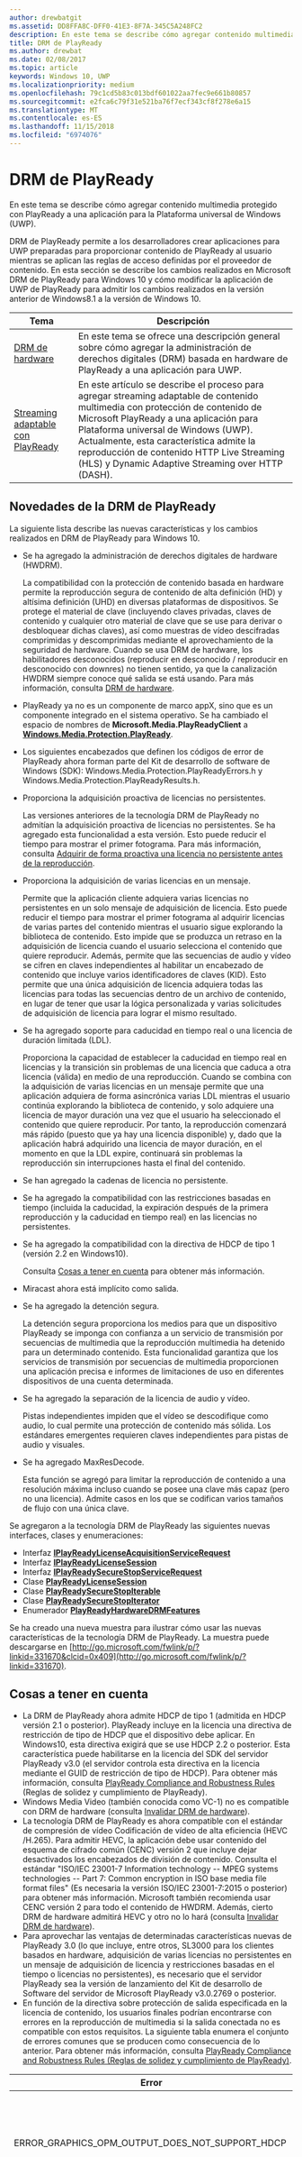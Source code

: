 ```yaml
---
author: drewbatgit
ms.assetid: DD8FFA8C-DFF0-41E3-8F7A-345C5A248FC2
description: En este tema se describe cómo agregar contenido multimedia protegido con PlayReady, a una aplicación para la Plataforma universal de Windows (UWP).
title: DRM de PlayReady
ms.author: drewbat
ms.date: 02/08/2017
ms.topic: article
keywords: Windows 10, UWP
ms.localizationpriority: medium
ms.openlocfilehash: 79c1cd5b83c013bdf601022aa7fec9e661b80857
ms.sourcegitcommit: e2fca6c79f31e521ba76f7ecf343cf8f278e6a15
ms.translationtype: MT
ms.contentlocale: es-ES
ms.lasthandoff: 11/15/2018
ms.locfileid: "6974076"
---
```

# <a name="playready-drm"></a>DRM de PlayReady



En este tema se describe cómo agregar contenido multimedia protegido con PlayReady a una aplicación para la Plataforma universal de Windows (UWP).

DRM de PlayReady permite a los desarrolladores crear aplicaciones para UWP preparadas para proporcionar contenido de PlayReady al usuario mientras se aplican las reglas de acceso definidas por el proveedor de contenido. En esta sección se describe los cambios realizados en Microsoft DRM de PlayReady para Windows 10 y cómo modificar la aplicación de UWP de PlayReady para admitir los cambios realizados en la versión anterior de Windows8.1 a la versión de Windows 10.
 
| Tema                                                                     | Descripción                                                                                                                                                                                                                                                                             |
|---------------------------------------------------------------------------|-----------------------------------------------------------------------------------------------------------------------------------------------------------------------------------------------------------------------------------------------------------------------------------------|
| [DRM de hardware](hardware-drm.md)                                           | En este tema se ofrece una descripción general sobre cómo agregar la administración de derechos digitales (DRM) basada en hardware de PlayReady a una aplicación para UWP.                                                                                                                                                                 |
| [Streaming adaptable con PlayReady](adaptive-streaming-with-playready.md) | En este artículo se describe el proceso para agregar streaming adaptable de contenido multimedia con protección de contenido de Microsoft PlayReady a una aplicación para Plataforma universal de Windows (UWP). Actualmente, esta característica admite la reproducción de contenido HTTP Live Streaming (HLS) y Dynamic Adaptive Streaming over HTTP (DASH). |

## <a name="whats-new-in-playready-drm"></a>Novedades de la DRM de PlayReady

La siguiente lista describe las nuevas características y los cambios realizados en DRM de PlayReady para Windows 10.

-   Se ha agregado la administración de derechos digitales de hardware (HWDRM).

    La compatibilidad con la protección de contenido basada en hardware permite la reproducción segura de contenido de alta definición (HD) y altísima definición (UHD) en diversas plataformas de dispositivos. Se protege el material de clave (incluyendo claves privadas, claves de contenido y cualquier otro material de clave que se use para derivar o desbloquear dichas claves), así como muestras de vídeo descifradas comprimidas y descomprimidas mediante el aprovechamiento de la seguridad de hardware. Cuando se usa DRM de hardware, los habilitadores desconocidos (reproducir en desconocido / reproducir en desconocido con downres) no tienen sentido, ya que la canalización HWDRM siempre conoce qué salida se está usando. Para más información, consulta [DRM de hardware](hardware-drm.md).

-   PlayReady ya no es un componente de marco appX, sino que es un componente integrado en el sistema operativo. Se ha cambiado el espacio de nombres de **Microsoft.Media.PlayReadyClient** a [**Windows.Media.Protection.PlayReady**](https://msdn.microsoft.com/library/windows/apps/dn986454).
-   Los siguientes encabezados que definen los códigos de error de PlayReady ahora forman parte del Kit de desarrollo de software de Windows (SDK): Windows.Media.Protection.PlayReadyErrors.h y Windows.Media.Protection.PlayReadyResults.h.
-   Proporciona la adquisición proactiva de licencias no persistentes.

    Las versiones anteriores de la tecnología DRM de PlayReady no admitían la adquisición proactiva de licencias no persistentes. Se ha agregado esta funcionalidad a esta versión. Esto puede reducir el tiempo para mostrar el primer fotograma. Para más información, consulta [Adquirir de forma proactiva una licencia no persistente antes de la reproducción](#proactively-acquire-a-non-persistent-license-before-playback).

-   Proporciona la adquisición de varias licencias en un mensaje.

    Permite que la aplicación cliente adquiera varias licencias no persistentes en un solo mensaje de adquisición de licencia. Esto puede reducir el tiempo para mostrar el primer fotograma al adquirir licencias de varias partes del contenido mientras el usuario sigue explorando la biblioteca de contenido. Esto impide que se produzca un retraso en la adquisición de licencia cuando el usuario selecciona el contenido que quiere reproducir. Además, permite que las secuencias de audio y vídeo se cifren en claves independientes al habilitar un encabezado de contenido que incluye varios identificadores de claves (KID). Esto permite que una única adquisición de licencia adquiera todas las licencias para todas las secuencias dentro de un archivo de contenido, en lugar de tener que usar la lógica personalizada y varias solicitudes de adquisición de licencia para lograr el mismo resultado.

-   Se ha agregado soporte para caducidad en tiempo real o una licencia de duración limitada (LDL).

    Proporciona la capacidad de establecer la caducidad en tiempo real en licencias y la transición sin problemas de una licencia que caduca a otra licencia (válida) en medio de una reproducción. Cuando se combina con la adquisición de varias licencias en un mensaje permite que una aplicación adquiera de forma asincrónica varias LDL mientras el usuario continúa explorando la biblioteca de contenido, y solo adquiere una licencia de mayor duración una vez que el usuario ha seleccionado el contenido que quiere reproducir. Por tanto, la reproducción comenzará más rápido (puesto que ya hay una licencia disponible) y, dado que la aplicación habrá adquirido una licencia de mayor duración, en el momento en que la LDL expire, continuará sin problemas la reproducción sin interrupciones hasta el final del contenido.

-   Se han agregado la cadenas de licencia no persistente.
-   Se ha agregado la compatibilidad con las restricciones basadas en tiempo (incluida la caducidad, la expiración después de la primera reproducción y la caducidad en tiempo real) en las licencias no persistentes.
-   Se ha agregado la compatibilidad con la directiva de HDCP de tipo 1 (versión 2.2 en Windows10).

    Consulta [Cosas a tener en cuenta](#things-to-consider) para obtener más información.

-   Miracast ahora está implícito como salida.
-   Se ha agregado la detención segura.

    La detención segura proporciona los medios para que un dispositivo PlayReady se imponga con confianza a un servicio de transmisión por secuencias de multimedia que la reproducción multimedia ha detenido para un determinado contenido. Esta funcionalidad garantiza que los servicios de transmisión por secuencias de multimedia proporcionen una aplicación precisa e informes de limitaciones de uso en diferentes dispositivos de una cuenta determinada.

-   Se ha agregado la separación de la licencia de audio y vídeo.

    Pistas independientes impiden que el vídeo se descodifique como audio, lo cual permite una protección de contenido más sólida. Los estándares emergentes requieren claves independientes para pistas de audio y visuales.

-   Se ha agregado MaxResDecode.

    Esta función se agregó para limitar la reproducción de contenido a una resolución máxima incluso cuando se posee una clave más capaz (pero no una licencia). Admite casos en los que se codifican varios tamaños de flujo con una única clave.

Se agregaron a la tecnología DRM de PlayReady las siguientes nuevas interfaces, clases y enumeraciones:

-   Interfaz [**IPlayReadyLicenseAcquisitionServiceRequest**](https://msdn.microsoft.com/library/windows/apps/dn986077)
-   Interfaz [**IPlayReadyLicenseSession**](https://msdn.microsoft.com/library/windows/apps/dn986080)
-   Interfaz [**IPlayReadySecureStopServiceRequest**](https://msdn.microsoft.com/library/windows/apps/dn986090)
-   Clase [**PlayReadyLicenseSession**](https://msdn.microsoft.com/library/windows/apps/dn986309)
-   Clase [**PlayReadySecureStopIterable**](https://msdn.microsoft.com/library/windows/apps/dn986371)
-   Clase [**PlayReadySecureStopIterator**](https://msdn.microsoft.com/library/windows/apps/dn986375)
-   Enumerador [**PlayReadyHardwareDRMFeatures**](https://msdn.microsoft.com/library/windows/apps/dn986265)

Se ha creado una nueva muestra para ilustrar cómo usar las nuevas características de la tecnología DRM de PlayReady. La muestra puede descargarse en [http://go.microsoft.com/fwlink/p/?linkid=331670&clcid=0x409](http://go.microsoft.com/fwlink/p/?linkid=331670).

## <a name="things-to-consider"></a>Cosas a tener en cuenta

-   La DRM de PlayReady ahora admite HDCP de tipo 1 (admitida en HDCP versión 2.1 o posterior). PlayReady incluye en la licencia una directiva de restricción de tipo de HDCP que el dispositivo debe aplicar. En Windows10, esta directiva exigirá que se use HDCP 2.2 o posterior. Esta característica puede habilitarse en la licencia del SDK del servidor PlayReady v3.0 (el servidor controla esta directiva en la licencia mediante el GUID de restricción de tipo de HDCP). Para obtener más información, consulta [PlayReady Compliance and Robustness Rules](http://www.microsoft.com/playready/licensing/compliance/) (Reglas de solidez y cumplimiento de PlayReady).
-   Windows Media Video (también conocida como VC-1) no es compatible con DRM de hardware (consulta [Invalidar DRM de hardware](hardware-drm.md#override-hardware-drm)).
-   La tecnología DRM de PlayReady es ahora compatible con el estándar de compresión de vídeo Codificación de vídeo de alta eficiencia (HEVC /H.265). Para admitir HEVC, la aplicación debe usar contenido del esquema de cifrado común (CENC) versión 2 que incluye dejar desactivados los encabezados de división de contenido. Consulta el estándar "ISO/IEC 23001-7 Information technology -- MPEG systems technologies -- Part 7: Common encryption in ISO base media file format files" (Es necesaria la versión ISO/IEC 23001-7:2015 o posterior) para obtener más información. Microsoft también recomienda usar CENC versión 2 para todo el contenido de HWDRM. Además, cierto DRM de hardware admitirá HEVC y otro no lo hará (consulta [Invalidar DRM de hardware](hardware-drm.md#override-hardware-drm)).
-   Para aprovechar las ventajas de determinadas características nuevas de PlayReady 3.0 (lo que incluye, entre otros, SL3000 para los clientes basados en hardware, adquisición de varias licencias no persistentes en un mensaje de adquisición de licencia y restricciones basadas en el tiempo o licencias no persistentes), es necesario que el servidor PlayReady sea la versión de lanzamiento del Kit de desarrollo de Software del servidor de Microsoft PlayReady v3.0.2769 o posterior.
-   En función de la directiva sobre protección de salida especificada en la licencia de contenido, los usuarios finales podrían encontrarse con errores en la reproducción de multimedia si la salida conectada no es compatible con estos requisitos. La siguiente tabla enumera el conjunto de errores comunes que se producen como consecuencia de lo anterior. Para obtener más información, consulta [PlayReady Compliance and Robustness Rules (Reglas de solidez y cumplimiento de PlayReady)](http://www.microsoft.com/playready/licensing/compliance/).

| Error                                                   | Valor      | Descripción                                                                                                                                                                                                                                                                                                                                                                                                                                                                                                 |
|---------------------------------------------------------|------------|-------------------------------------------------------------------------------------------------------------------------------------------------------------------------------------------------------------------------------------------------------------------------------------------------------------------------------------------------------------------------------------------------------------------------------------------------------------------------------------------------------------|
| ERROR\_GRAPHICS\_OPM\_OUTPUT\_DOES\_NOT\_SUPPORT\_HDCP  | 0xC0262513 | La Directiva de protección de salida de la licencia requiere que el monitor active la especificación HDCP, pero no se pudo activar.                                                                                                                                                                                                                                                                                                                                                                                              |
| MF\_E\_POLICY\_UNSUPPORTED                              | 0xC00D7159 | La Directiva de protección de salida de la licencia requiere que el monitor active la especificación HDCP de tipo 1, pero no se pudo activar.                                                                                                                                                                                                                                                                                                                                                                                |
| DRM\_E\_TEE\_OUTPUT\_PROTECTION\_REQUIREMENTS\_NOT\_MET | 0x8004CD22 | Este código de error solo se produce cuando se ejecuta en DRM de hardware. La directiva de protección de salida de la licencia requiere que el monitor active el HDCP o reduzca la resolución eficaz del contenido, pero no se puede activar el HDCP y la resolución eficaz del contenido no se puede reducir porque DRM de hardware no admite que se reduzca la resolución del contenido. En DRM de software, el contenido sí se reproduce. Consulta [Consideraciones para el uso de DRM de hardware](hardware-drm.md#considerations-for-using-hardware-drm). |
| ERROR\_GRAPHICS\_OPM\_NOT\_SUPPORTED                    | 0xc0262500 | El controlador de elementos gráficos no admite la protección de salida. Por ejemplo, el monitor está conectado a través de VGA o no está instalado un controlador de elementos gráficos adecuado para la salida digital. En este último caso, el controlador habitual que se instala es el Adaptador de pantalla básico de Microsoft y el problema se resuelve con la instalación de un controlador de gráficos adecuado.                                                                                                                                                  |

## <a name="output-protection"></a>Protección de salida

En la siguiente sección se describe el comportamiento al usar la DRM de PlayReady para Windows10 con las directivas de protección de salida en una licencia de PlayReady.

La DRM de PlayReady admite los niveles de protección de salida que contiene la **especificación de derechos de multimedia extensible de Microsoft PlayReady**. Este documento puede encontrarse en el paquete de la documentación que se entrega con los productos con licencia de PlayReady.

> [!NOTE]
> Los valores permitidos para los niveles de protección de salida que un servidor de licencias puede establecer se rigen por las [PlayReady Compliance Rules (Reglas de cumplimiento de PlayReady)](https://www.microsoft.com/playready/licensing/compliance/).

La DRM de PlayReady permite la reproducción de contenido con directivas de protección de salida únicamente en conectores de salida del modo especificado en las reglas de cumplimiento de PlayReady. Para obtener más información sobre las condiciones de los conectores de salida especificadas en las reglas de cumplimiento de PlayReady, consulta [Defined Terms for PlayReady Compliance and Robustness Rules](https://www.microsoft.com/playready/licensing/compliance/) (Términos definidos para las reglas de solidez y cumplimiento de PlayReady).

Esta sección se centra en los escenarios de protección de salida con DRM de PlayReady para Windows10 y de DRM de hardware de PlayReady para Windows10, que también está disponible en algunos clientes de Windows. Con la HWDRM de PlayReady, todas las protecciones de salida se aplican desde dentro de la implementación de Windows TEE (consulta [DRM de hardware](hardware-drm.md)). Como resultado, algunos comportamientos varían respecto a cuando se usa la SWDRM (DRM de software) de PlayReady:

* Compatibilidad con el nivel de protección de salida (OPL) para vídeo digital sin comprimir 270: La HWDRM de PlayReady para Windows10 no admite una resolución menor y aplicará el uso de esa HDCP (protección de contenido digital de ancho de banda elevado). Recomendamos que el contenido de alta definición para la HWDRM tenga un OPL mayor de 270 (aunque no es necesario). Además, deberías establecer una restricción de tipo de HDCP en la licencia (HDCP versión 2.2 o posterior).
* A diferencia de la SWDRM, con la HWDRM se aplican protecciones de salida a todos los monitores basadas en el monitor menos capacitado. Por ejemplo, si el usuario tiene dos monitores conectados y uno de ellos es compatible con HDCP y el otro no, se producirá un error en la reproducción si la licencia requiere HDCP, incluso si el contenido solamente se representa en el monitor compatible con HDCP. En el caso de la SWDRM, el contenido se reproducirá siempre que solo se represente en el monitor compatible con HDCP.
* No se garantiza que el cliente pueda usar la HWDRM ni que esta sea segura, a menos que las claves de contenido y las licencias cumplan las siguientes condiciones:
    * La licencia que se use para la clave de contenido de vídeo debe tener un nivel de seguridad mínimo de 3000.
    * El audio debe estar cifrado con una clave de contenido distinta que el vídeo, y la licencia que se use para el audio debe tener un nivel de seguridad mínimo de 2000. Como alternativa, el audio podría dejarse sin cifrar.
* Todos los escenarios de la SWDRM requieren que el nivel mínimo de seguridad de la licencia de PlayReady usado para la clave de contenido de audio o vídeo sea menor o igual a 2000.

### <a name="output-protection-levels"></a>Niveles de protección de salida

En la siguiente tabla se muestran las asignaciones entre varios OPL en la licencia de PlayReady y cómo las aplica la DRM de PlayReady para Windows10.

#### <a name="video"></a>Video

<table>
    <tr>
        <th rowspan="2">OPL</th>
        <th>Vídeo digital comprimido</th>
        <th colspan="2">Vídeo digital sin comprimir</th>
        <th>TV analógica</th>
    </tr>
    <tr>
        <th>Cualquiera</th>
        <th colspan="2">HDMI, DVI, DisplayPort, MHL</th>
        <th>Componente, compuesto</th>
    </tr>
    <tr>
        <th>100</th>
        <td rowspan="6">N/A\*</td>
        <td colspan="2">Pasa contenido.</td>
        <td>Pasa contenido.</td>
    </tr>
    <tr>
        <th>150</th>
        <td colspan="2" rowspan="2">N/A\*</td>
        <td>Pasa contenido cuando CopyNever de CGMS-A está ocupado o si no se puede usar CGMS A.</td>
    </tr>
    <tr>
        <th>200</th>
        <td>Pasa contenido cuando se usa CopyNever de CGMS-A.</td>
    </tr>
    <tr>
        <th>250</th>
        <td colspan="2">Intenta usar HDCP, pero pasa contenido independientemente del resultado.</td>
        <td rowspan="5">N/A\*</td>
    </tr>
    <tr>
        <th>270</th>
        <td><b>SWDRM</b>: intenta usar HDCP. Si no se puede usar HDCP, el equipo restringirá la resolución eficaz a 520 000 píxeles por fotograma y pasará el contenido.</td>
        <td><b>HWDRM</b>: pasa contenido con HDCP. Si no se puede usar HDCP, se bloquea la reproducción en los puertos HDMI/DVI.</td>
    </tr>
    <tr>
        <th>300</th>
        <td colspan="2">
            <p>
                **Cuando la restricción de tipo HDCP NO está definida:** pasa contenido con HDCP. Si no se puede usar HDCP, se bloquea la reproducción en los puertos HDMI/DVI.
            </p>
            <p>
                **Cuando la restricción de tipo de HDCP ESTÁ definida**: pasa contenido con HDCP 2.2 y el tipo de secuencia de contenido establecido en 1. Si no se puede usar HDCP o el tipo de secuencia de contenido no se puede establecer en 1, se bloquea la reproducción a los puertos HDMI/DVI.
            </p>
        </td>
    </tr>
    <tr>
        <th>400</th>
        <td rowspan="2">Windows10 nunca pasa contenido de vídeo digital comprimido a salidas, independientemente del valor del OPL posterior. Para obtener más información sobre el contenido de vídeo digital comprimido, consulta <a href="https://www.microsoft.com/playready/licensing/compliance/">Compliance Rules for PlayReady Products</a> (Reglas de cumplimiento para productos PlayReady).</td>
        <td colspan="2" rowspan="2">N/A\*</td>
    </tr>
    <tr>
        <th>500</th>
    </tr>
</table>
<br/>

\* Un servidor de licencias no puede establecer todos los valores de los niveles de protección de salida. Para obtener más información, consulta [PlayReady Compliance Rules](https://www.microsoft.com/playready/licensing/compliance/) (Reglas de cumplimiento de PlayReady).

#### <a name="audio"></a>Audio

<table>
    <tr>
        <th rowspan="2">OPL</th>
        <th>Audio digital comprimido</th>
        <th>Audio digital sin comprimir</th>
        <th>Audio analógico o USB</th>
    </tr>
    <tr>
        <th>HDMI, DisplayPort, MHL</th>
        <th>HDMI, DisplayPort, MHL</th>
        <th>Cualquiera</th>
    </tr>
    <tr>
        <th>100</th>
        <td rowspan="3">Pasa contenido.</td>
        <td>Pasa contenido.</td>
        <td rowspan="5">Pasa contenido.</td>
    </tr>
    <tr>
        <th>150</th>
        <td rowspan="4">No pasa contenido.</td>
    </tr>
    <tr>
        <th>200</th>
    </tr>
    <tr>
        <th>250</th>
        <td>Pasa contenido cuando se usa HDCP en HDMI, DisplayPort o MHL, o si se usa SCMS y se establece en CopyNever.</td>
    </tr>
    <tr>
        <th>300</th>
        <td>Pasa contenido cuando se usa HDCP en HDMI, DisplayPort o MHL.</td>
    </tr>
</table>
<br/>

### <a name="miracast"></a>Miracast

La DRM de PlayReady permite reproducir contenido a través de la salida Miracast en cuanto se usa HDCP 2.0 o posterior. Sin embargo, en Windows10, Miracast se considera una salida *digital*. Para obtener más información acerca de los escenarios de Miracast, consulta [PlayReady Compliance Rules](https://www.microsoft.com/playready/licensing/compliance/) (Reglas de cumplimiento de PlayReady). La siguiente tabla delinea las asignaciones entre varios OPL en la licencia de PlayReady y cómo la DRM de PlayReady las aplica en salidas de Miracast.

<table>
    <tr>
        <th>OPL</th>
        <th>Audio digital comprimido</th>
        <th>Audio digital sin comprimir</th>
        <th>Vídeo digital comprimido</th>
        <th>Vídeo digital sin comprimir</th>
    </tr>
    <tr>
        <th>100</th>
        <td rowspan="4">Pasa contenido cuando se usa HDCP 2.0 o posterior. Si no se puede usar, no pasa contenido</td>
        <td>Pasa contenido cuando se usa HDCP 2.0 o posterior. Si no se puede usar, no pasa contenido</td>
        <td rowspan="6">N/A\*</td>
        <td>Pasa contenido cuando se usa HDCP 2.0 o posterior. Si no se puede usar, no pasa contenido</td>
    </tr>
    <tr>
        <th>150</th>
        <td rowspan="3">No pasa contenido.</td>
        <td rowspan="2">N/A\*</td>
    </tr>
    <tr>
        <th>200</th>
    </tr>
    <tr>
        <th>250</th>
        <td rowspan="2">Pasa contenido cuando se usa HDCP 2.0 o posterior. Si no se puede usar, no pasa contenido</td>
    </tr>
    <tr>
        <th>270</th>
        <td colspan="2">N/A\*</td>
    </tr>
    <tr>
        <th>300</th>
        <td>Pasa contenido cuando se usa HDCP 2.0 o posterior. Si no se puede usar, no pasa contenido</td>
        <td>No pasa contenido.</td>
        <td>
            <p>
                **Cuando la restricción de tipo HDCP NO está definida:** pasa contenido cuando se usa HDCP 2.0 o posterior. Si no se puede usar, NO pasa contenido.
            </p>
            <p>
                **Cuando la restricción de tipo de HDCP ESTÁ definida:** pasa contenido con HDCP 2.2 y el tipo de secuencia de contenido establecido en 1. Si no se puede usar HDCP o el tipo de secuencia de contenido no se puede establecer en 1, no pasa contenido.
            </p>        
        </td>
    </tr>
    <tr>
        <th>400</th>
        <td rowspan="2" colspan="2">N/A\*</td>
        <td rowspan="2">Windows10 nunca pasa contenido de vídeo digital comprimido a salidas, independientemente del valor del OPL posterior. Para obtener más información sobre el contenido de vídeo digital comprimido, consulta <a href="https://www.microsoft.com/playready/licensing/compliance/">Compliance Rules for PlayReady Products</a> (Reglas de cumplimiento para productos PlayReady).</td>
        <td rowspan="2">N/A\*</td>
    </tr>
    <tr>
        <th>500</th>
    </tr>
</table>
<br/>

\* Un servidor de licencias no puede establecer todos los valores de los niveles de protección de salida. Para obtener más información, consulta [PlayReady Compliance Rules](https://www.microsoft.com/playready/licensing/compliance/) (Reglas de cumplimiento de PlayReady).

### <a name="additional-explicit-output-restrictions"></a>Restricciones de salida explícitas adicionales

La siguiente tabla describe la implementación de la DRM de PlayReady para Windows10 de las restricciones explícitas de protección de salida de vídeo digital.

<table>
    <tr>
        <th>Situación</th>
        <th>GUID</th>
        <th>Si...</th>
        <th>En ese caso...</th>
    </tr>
    <tr>
        <th>Tamaño máximo de descodificación de resolución efectiva</th>
        <td>9645E831-E01D-4FFF-8342-0A720E3E028F</td>
        <td>La salida conectada es: Salida de vídeo digital, Miracast, HDMI, DVI, etc.</td>
        <td>
            <p>
                Pasa contenido cuando está restringido a:  
            </p>
            <ul>
                <li>(a) El ancho del fotograma debe ser menor o igual que el ancho máximo del fotograma en píxeles, y el alto del fotograma menor o igual que el alto máximo del fotograma en píxeles, o</li>
                <li>(b) El alto del fotograma debe ser menor o igual que el ancho máximo del fotograma en píxeles, y el ancho del fotograma menor o igual que el alto máximo del fotograma en píxeles.</li>
            </ul>                   
        </td>
    </tr>
    <tr>
        <th>Restricción del tipo de HDCP</th>
        <td>ABB2C6F1-E663-4625-A945-972D17B231E7</td>
        <td>La salida conectada es: Salida de vídeo digital, Miracast, HDMI, DVI, etc.</td>
        <td>Pasa contenido con HDCP 2.2 y el tipo de secuencia de contenido establecido en 1. Si no se puede usar HDCP 2.2 o el tipo de secuencia de contenido no se puede establecer en 1, no pasa contenido. También debe especificarse el nivel de protección de salida del vídeo digital sin comprimir de un valor mayor o igual a 271</td>
    </tr>
</table>
<br/>

La siguiente tabla describe la implementación de la DRM de PlayReady para Windows10 de las restricciones explícitas de protección de salida de vídeo analógico.

<table>
    <tr>
        <th>Situación</th>
        <th>GUID</th>
        <th>Si...</th>
        <th colspan="2">En ese caso...</th>
    </tr>
    <tr>
        <th>Monitor de PC analógico</th>
        <td>D783A191-E083-4BAF-B2DA-E69F910B3772</td>
        <td>La salida conectada es: VGA, DVI&ndash;analógica, etc..</td>
        <td><b>SWDRM:</b> el equipo restringirá la resolución eficaz a 520 000epx por fotograma y pasará contenido.</td>
        <td><b>HWDRM:</b> NO pasa contenido.</td>
    </tr>
    <tr>
        <th>Componente analógico</th>
        <td>811C5110-46C8-4C6E-8163-C0482A15D47E</td>
        <td>La salida conectada es: Componente</td>
        <td><b>SWDRM:</b> el equipo restringirá la resolución eficaz a 520 000epx por fotograma y pasará contenido.</td>
        <td><b>HWDRM:</b> NO pasa contenido.</td>
    </tr>
    <tr>
        <th rowspan="2">Salidas de TV analógica</th>
        <td>2098DE8D-7DDD-4BAB-96C6-32EBB6FABEA3</td>
        <td>El OPL de la TV analógica es menor que 151.</td>
        <td colspan="2">Debe usarse CGMS-A.</td>
    </tr>
    <tr>
        <td>225CD36F-F132-49EF-BA8C-C91EA28E4369</td>
        <td>El OPL de la TV analógica es menor que 101 y la licencia no contiene 2098DE8D-7DDD-4BAB-96C6-32EBB6FABEA3.</td>
        <td colspan="2">Debe intentarse el uso de CGMS-A, pero el contenido se puede reproducir independientemente del resultado.</td>
    </tr>
    <tr>
        <th>Control de la ganancia y franjas de color automáticos</th>
        <td>C3FD11C6-F8B7-4D20-B008-1DB17D61F2DA</td>
        <td>Pasar contenido con una resolución menor o igual a 520 000px a una salida de TV analógica</td>
        <td colspan="2">Establece AGC solo para el vídeo de componente y el modo PAL cuando la resolución es inferior a 520 000px y establece la información de AGC y franjas de color para NTSC cuando la resolución es inferior a 520 000px, de acuerdo con lo indicado en la tabla 3.5.7.3. en las reglas de cumplimiento</td>
    </tr>
    <tr>
        <th>Solo salida digital</th>
        <td>760AE755-682A-41E0-B1B3-DCDF836A7306</td>
        <td>La salida conectada es analógica</td>
        <td colspan="2">No pasa contenido.</td>
    </tr>
</table>
<br/>

> [!NOTE]
> Si se usa una llave de adaptador, como "Mini DisplayPort a VGA" para la reproducción, Windows 10 ve el resultado como salida de vídeo digital y no puede aplicar las directivas de vídeo analógico.

La siguiente tabla describe la implementación de la DRM de PlayReady para Windows10 que permite reproducir en otras circunstancias.

<table>
    <tr>
        <th>Situación</th>
        <th>GUID</th>
        <th>Si...</th>
        <th colspan="2">En ese caso...</th>
    </tr>
    <tr>
        <th>Salida desconocida</th>
        <td>786627D8-C2A6-44BE-8F88-08AE255B01A7</td>
        <td>Si no se puede determinar la salida de un modo razonable o no se puede establecer OPM con el controlador de gráficos.</td>
        <td><b>SWDRM:</b> pasa contenido.</td>
        <td><b>HWDRM:</b> NO pasa contenido.</td>
    </tr>
    <tr>
        <th>Salida desconocida con restricción.</th>
        <td>B621D91F-EDCC-4035-8D4B-DC71760D43E9</td>
        <td>Si no se puede determinar la salida de un modo razonable o no se puede establecer OPM con el controlador de gráficos.</td>
        <td><b>SWDRM:</b> el equipo restringirá la resolución eficaz a 520 000epx por fotograma y pasará contenido.</td>
        <td><b>HWDRM:</b> NO pasa contenido.</td>
    </tr>
</table>
<br/>

## <a name="prerequisites"></a>Requisitos previos

Antes de empezar a crear la aplicación para UWP protegida con PlayReady, es necesario instalar el siguiente software en el sistema:

-   Windows 10.
-   Si Pretendes compilar cualquiera de las muestras para DRM de PlayReady para aplicaciones para UWP, debes usar Microsoft Visual Studio2015 o posterior para compilar los ejemplos. Puedes seguir usando Microsoft Visual Studio2013 para compilar cualquiera de las muestras de DRM de PlayReady para aplicaciones de la tienda de Windows8.1.

<!--This is no longer available-->
<!--If you are planning to play back MPEG-2/H.262 content on your app, you must also download and install [Windows 8.1 Media Center Pack](http://go.microsoft.com/fwlink/p/?LinkId=626876).-->

## <a name="playready-uwp-app-migration-guide"></a>Guía de migración de la aplicación para UWP de PlayReady

Esta sección incluye información sobre cómo migrar las aplicaciones de la tienda de PlayReady Windows 8.x existentes a Windows 10.

El espacio de nombres de aplicaciones para UWP de PlayReady en Windows 10 se cambió de **Microsoft.Media.PlayReadyClient** a [**Windows.Media.Protection.PlayReady**](https://msdn.microsoft.com/library/windows/apps/dn986454). Esto significa que tendrás que buscar y reemplazar el espacio de nombres antiguo por uno nuevo en el código. Seguirás haciendo referencia a un archivo winmd. Es parte de windows.media.winmd en el sistema operativo de Windows 10. Está en el windows.winmd como parte del Windows SDK de TH. Para UWP, se hace referencia en windows.foundation.univeralappcontract.winmd.

Para reproducir contenido protegido por PlayReady de alta definición (HD) (1080p) y contenido de altísima definición (UHD), tendrás que implementar DRM de hardware PlayReady. Para obtener información sobre cómo implementar DRM de hardware PlayReady, consulta [DRM de hardware](hardware-drm.md).

Algunos contenidos no son compatibles con DRM de hardware. Para obtener información acerca de cómo deshabilitar DRM de hardware y habilitar DRM de software DRM, consulta [Invalidar DRM de hardware](hardware-drm.md#override-hardware-drm).

En lo relacionado con el administrador de protección multimedia, asegúrate de que el código tenga la siguiente configuración si es que no la tiene ya:

```cs
var mediaProtectionManager = new Windows.Media.Protection.MediaProtectionManager();

mediaProtectionManager.Properties["Windows.Media.Protection.MediaProtectionSystemId"] = 
             '{F4637010-03C3-42CD-B932-B48ADF3A6A54}'
var cpsystems = new Windows.Foundation.Collections.PropertySet();
cpsystems["{F4637010-03C3-42CD-B932-B48ADF3A6A54}"] = 
                "Windows.Media.Protection.PlayReady.PlayReadyWinRTTrustedInput";
mediaProtectionManager.Properties["Windows.Media.Protection.MediaProtectionSystemIdMapping"] = cpsystems;

mediaProtectionManager.Properties["Windows.Media.Protection.MediaProtectionContainerGuid"] = 
                "{9A04F079-9840-4286-AB92-E65BE0885F95}";
```

## <a name="proactively-acquire-a-non-persistent-license-before-playback"></a>Adquirir de forma proactiva una licencia no persistente antes de la reproducción

En esta sección se describe cómo obtener licencias no persistentes de forma proactiva antes de que empiece la reproducción.

En versiones anteriores del DRM de PlayReady, las licencias no persistentes solo se podían obtener de forma reactiva durante la reproducción. En esta versión, puedes adquirir licencias no persistentes de forma proactiva antes de que empiece la reproducción.

1.  Crear de forma proactiva una sesión de reproducción donde se pueda almacenar la licencia no persistente. Por ejemplo:

    ```cs
    var cpsystems = new Windows.Foundation.Collections.PropertySet();       
    cpsystems["{F4637010-03C3-42CD-B932-B48ADF3A6A54}"] = "Windows.Media.Protection.PlayReady.PlayReadyWinRTTrustedInput"; // PlayReady

    var pmpSystemInfo = new Windows.Foundation.Collections.PropertySet();
    pmpSystemInfo["Windows.Media.Protection.MediaProtectionSystemId"] = "{F4637010-03C3-42CD-B932-B48ADF3A6A54}";
    pmpSystemInfo["Windows.Media.Protection.MediaProtectionSystemIdMapping"] = cpsystems;
    var pmpServer = new Windows.Media.Protection.MediaProtectionPMPServer( pmpSystemInfo );
    ```

2.  Vincula esa sesión de reproducción a la clase de adquisición de licencia. Por ejemplo:

    ```cs
    var licenseSessionProperties = new Windows.Foundation.Collections.PropertySet();
    licenseSessionProperties["Windows.Media.Protection.MediaProtectionPMPServer"] = pmpServer;
    var licenseSession = new Windows.Media.Protection.PlayReady.PlayReadyLicenseSession( licenseSessionProperties );
    ```

3.  Crea una solicitud de servicio de licencia. Por ejemplo:

    ```cs
    var laSR = licenseSession.CreateLAServiceRequest();
    ```

4.  Realiza la adquisición de licencia con la solicitud de servicio creada en el paso 3. La licencia se almacenará en la sesión de reproducción.
5.  Vincula la sesión de reproducción al origen multimedia de la reproducción. Por ejemplo:

    ```cs
    licenseSession.configureMediaProtectionManager( mediaProtectionManager );
    videoPlayer.msSetMediaProtectionManager( mediaProtectionManager );
    ```
    
## <a name="query-for-protection-capabilities"></a>Consultar las capacidades de protección
A partir de Windows 10, versión 1703, puedes consultar las funcionalidades de DRM de hardware, como descodificar códecs, la resolución y las protecciones de salida (HDCP). Las consultas se realizan con el método [**IsTypeSupported**](https://docs.microsoft.com/uwp/api/windows.media.protection.protectioncapabilities.istypesupported) que toma una cadena que representa las funcionalidades para las que se consulta al soporte técnico y una cadena que especifica el sistema de claves al que se aplica la consulta. Para una lista de los valores de cadena compatibles, consulta la página de referencia de la API para [**IsTypeSupported**](https://docs.microsoft.com/uwp/api/windows.media.protection.protectioncapabilities.istypesupported). En el siguiente ejemplo de código se muestra el uso de este método.  

    ```cs
    using namespace Windows::Media::Protection;

    ProtectionCapabilities^ sr = ref new ProtectionCapabilities();

    ProtectionCapabilityResult result = sr->IsTypeSupported(
    L"video/mp4; codecs=\"avc1.640028\"; features=\"decode-bpp=10,decode-fps=29.97,decode-res-x=1920,decode-res-y=1080\"",
    L"com.microsoft.playready");

    switch (result)
    {
        case ProtectionCapabilityResult::Probably:
        // Queue up UHD HW DRM video
        break;

        case ProtectionCapabilityResult::Maybe:
        // Check again after UI or poll for more info.
        break;

        case ProtectionCapabilityResult::NotSupported:
        // Do not queue up UHD HW DRM video.
        break;
    }
    ```
## <a name="add-secure-stop"></a>Agregar una detención segura

Esta sección describe cómo agregar una detención segura a una aplicación para UWP.

La detención segura proporciona los medios para que un dispositivo PlayReady se imponga con confianza a un servicio de transmisión por secuencias de multimedia que la reproducción multimedia ha detenido para un determinado contenido. Esta funcionalidad garantiza que los servicios de transmisión por secuencias de multimedia proporcionen una aplicación precisa e informes de limitaciones de uso en diferentes dispositivos de una cuenta determinada.

Hay dos escenarios principales para el envío de un desafío de detención segura:

-   Cuando se detiene la presentación multimedia porque se ha alcanzado el final del contenido o cuando el usuario detiene la presentación multimedia en algún lugar en mitad del proceso.
-   Cuando la sesión anterior termina inesperadamente (por ejemplo, debido a un bloqueo del sistema o la aplicación). La aplicación tendrá que consultar, ya sea al inicio o apagado, las sesiones de detención segura pendientes y enviar los desafíos independientemente de otras reproducciones de multimedia.

Para una implementación de muestra de detención segura, consulta el archivo securestop.cs en la muestra de PlayReady ubicada en [http://go.microsoft.com/fwlink/p/?linkid=331670&clcid=0x409](http://go.microsoft.com/fwlink/p/?linkid=331670).

## <a name="use-playready-drm-on-xbox-one"></a>Usar DRM de PlayReady en Xbox One

Para usar DRM de PlayReady en una aplicación para UWP en Xbox One, primero debes registrar tu cuenta del [Centro de partners](https://partner.microsoft.com/dashboard) que estés usando para publicar la aplicación para la autorización de uso de PlayReady. Puedes hacerlo de dos maneras distintas:

* Hacer que tu contacto de Microsoft solicite permiso.
* Solicitar autorización mediante el envío de tu nombre de empresa y cuenta de centro de partners a [pronxbox@microsoft.com](mailto:pronxbox@microsoft.com).

Una vez que recibas la autorización, tendrás que agregar un elemento `<DeviceCapability>` adicional en el manifiesto de la aplicación. Tendrás que hacerlo de forma manual porque actualmente no hay ninguna opción disponible en el Diseñador de manifiestos de aplicaciones. Sigue estos pasos para configurarlo:

1. Con el proyecto abierto en Visual Studio, abre el **Explorador de soluciones** y haz clic en **Package.appxmanifest**.
2. Selecciona **Abrir con...**, elige **Editor XML (texto)** y haz clic en **Aceptar**.
3. Entre las etiquetas `<Capabilities>`, agrega la siguiente `<DeviceCapability>`:

    ```xml
    <DeviceCapability Name="6a7e5907-885c-4bcb-b40a-073c067bd3d5" />
    ```

4. Guarda el archivo.

Por último, hay una última consideración al usar PlayReady en Xbox One: en los kits de desarrollo, existe un límite de SL150 (es decir, no pueden reproducir contenido de SL2000 o SL3000). Los dispositivos comerciales pueden reproducir contenido con mayor niveles de seguridad, pero para probar la aplicación en un kit de desarrollo, tendrás que usar contenido de SL150. Puedes probar este contenido de las siguientes formas:

* Usa el contenido de prueba protegido que requiere licencias de SL150.
* Implementa la lógica para que solo determinadas cuentas de prueba autenticadas puedan adquirir licencias de SL150 para cierto contenido.

Usa el enfoque que tiene más sentido para tu empresa y el producto.


## <a name="see-also"></a>Consulta también
- [Reproducción de contenido multimedia](media-playback.md)




